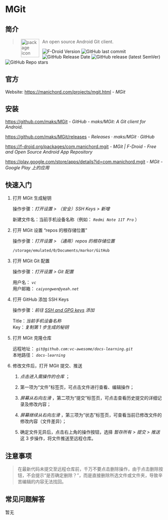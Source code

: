 # MGit

## 简介

> <img src="https://f-droid.org/assets/ic_repo_app_default_KNN008Z2K7VNPZOFLMTry3JkfFYPxVGDopS1iwWe5wo=.png" alt="package icon" align="left" width="58" hspace="10" vspace="0"> An open source Android Git client.

![F-Droid Version](https://badgen.net/f-droid/v/com.manichord.mgit)
![GitHub last commit](https://img.shields.io/github/last-commit/maks/MGit?color=blue&logo=github)
![GitHub Release Date](https://img.shields.io/github/release-date/maks/MGit?logo=github)
![GitHub release (latest SemVer)](https://img.shields.io/github/v/release/maks/MGit?logo=github)
![GitHub Repo stars](https://img.shields.io/github/stars/maks/MGit?style=social)

## 官方

Website: https://manichord.com/projects/mgit.html - *MGit*

## 安装

https://github.com/maks/MGit - *GitHub - maks/MGit: A Git client for Android.*

https://github.com/maks/MGit/releases - *Releases · maks/MGit · GitHub*

https://f-droid.org/packages/com.manichord.mgit - *MGit | F-Droid - Free and Open Source Android App Repository*

https://play.google.com/store/apps/details?id=com.manichord.mgit - *MGit - Google Play 上的应用*

## 快速入门

1. 打开 MGit 生成秘钥

    操作步骤：*打开设置 > （安全）SSH Keys > 新增*

    新建文件名：当前手机设备名称（例如： *`Redmi Note 11T Pro`* ）

2. 打开 MGit 设置 “repos 的根存储位置”

    操作步骤：*打开设置 > （通用）repos 的根存储位置*

    ``` sh
    /storage/emulated/0/Documents/markor/GitHub
    ```

3. 打开 MGit Git 配置

    操作步骤：*打开设置 > Git 配置*

    用户名： *`vc`*  
    用户邮箱： *`caiyongwen@yeah.net`*

4. 打开 GitHub 添加 SSH Keys

    操作步骤：*前往 [SSH and GPG keys](https://github.com/settings/keys) 添加*

    Title：*当前手机设备名称*  
    Key：*复制第 1 步生成的秘钥*

5. 打开 MGit 克隆仓库

    远程地址： *`git@github.com:vc-awesome/docs-learning.git`*  
    本地路径： *`docs-learning`*

6. 修改文件后，打开 MGit 提交、推送

    1. *点击进入需操作的仓库* ；

    2. 第一项为“文件”标签页，可点击文件进行查看、编辑操作；

    3. *屏幕从右向左滑* ，第二项为“提交”标签页，可点击查看历史提交的详细记录及修改内容；

    4. *屏幕继续从右向左滑* ，第三项为“状态”标签页，可查看当前已修改文件的修改内容（文件差异）；

    5. 确定文件无异后，点击右上角的操作按钮，选择 *暂存所有 > 提交 > 推送* 这 3 步操作，将文件推送至远程仓库。

## 注意事项

> 在最新代码未提交至远程仓库前，千万不要点击删除操作，由于点击删除按钮，不会提示“是否确定删除？”，而是直接删除所选文件或文件夹，导致辛苦编辑的内容无法找回。

## 常见问题解答

暂无
